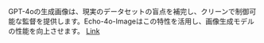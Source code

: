GPT-4oの生成画像は、現実のデータセットの盲点を補完し、クリーンで制御可能な監督を提供します。Echo-4o-Imageはこの特性を活用し、画像生成モデルの性能を向上させます。
[Link](http://arxiv.org/abs/2508.09987v1)

